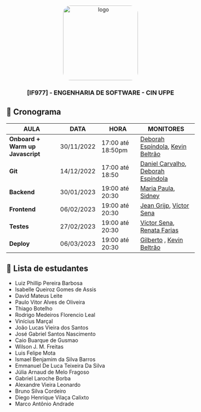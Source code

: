 <div align="center">

  <img src="https://user-images.githubusercontent.com/42525687/203692147-cb274f74-7e73-4869-b460-1dc967fb4786.png" alt="logo" width="200" height="auto" style="border-radius:20px;" />

  <h3>
    [IF977] - ENGENHARIA DE SOFTWARE - CIN UFPE
  </h3>

</div>

## :calendar: Cronograma

| AULA                             | DATA       | HORA              | MONITORES                                                                                            |
| -------------------------------- | ---------- | ----------------- | ---------------------------------------------------------------------------------------------------- |
| **Onboard + Warm up Javascript** | 30/11/2022 | 17:00 até 18:50pm | [Deborah Espíndola](https://github.com/debespindola), [Kevin Beltrão](https://github.com/KevBeltrao) |
| **Git**                          | 14/12/2022 | 17:00 até 18:50   | [Daniel Carvalho](https://github.com/ddevdan), [Deborah Espíndola](https://github.com/debespindola)  |
| **Backend**                      | 30/01/2023 | 19:00 até 20:30   | [Maria Paula](https://github.com/PaulaPerazzo), [Sidney](https://github.com/silvercent011)           |
| **Frontend**                     | 06/02/2023 | 19:00 até 20:30   | [Jean Grijp](https://github.com/JeanGrijp), [Víctor Sena](https://github.com/vsla)                   |
| **Testes**                       | 27/02/2023 | 19:00 até 20:30   | [Víctor Sena](https://github.com/vsla), [Renata Farias](https://github.com/xReee)                    |
| **Deploy**                       | 06/03/2023 | 19:00 até 20:30   | [Gilberto](https://github.com/gilbertomoj) , [Kevin Beltrão](https://github.com/KevBeltrao)          |

## :fairy: Lista de estudantes

- Luiz Phillip Pereira Barbosa
- Isabelle Queiroz Gomes de Assis
- David Mateus Leite
- Paulo Vitor Alves de Oliveira
- Thiago Botelho
- Rodrigo Medeiros Florencio Leal
- Vinícius Marçal
- João Lucas Vieira dos Santos
- José Gabriel Santos Nascimento
- Caio Buarque de Gusmao
- Wilson J. M. Freitas
- Luis Felipe Mota
- Ismael Benjamim da Silva Barros
- Emmanuel De Luca Teixeira Da Silva
- Júlia Arnaud de Melo Fragoso
- Gabriel Laroche Borba
- Alexandre Vieira Leonardo
- Bruno Silva Cordeiro
- Diego Henrique Vilaça Calixto
- Marco Antônio Andrade 
